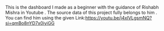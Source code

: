 This is the dashboard I made as a beginner with the guidance of Rishabh Mishra in Youtube . The source data of this project fully belongs to him . You can find him using the given Link:https://youtu.be/j4xlVLgsmNQ?si=qmBo8nYD7x0iyiGG
